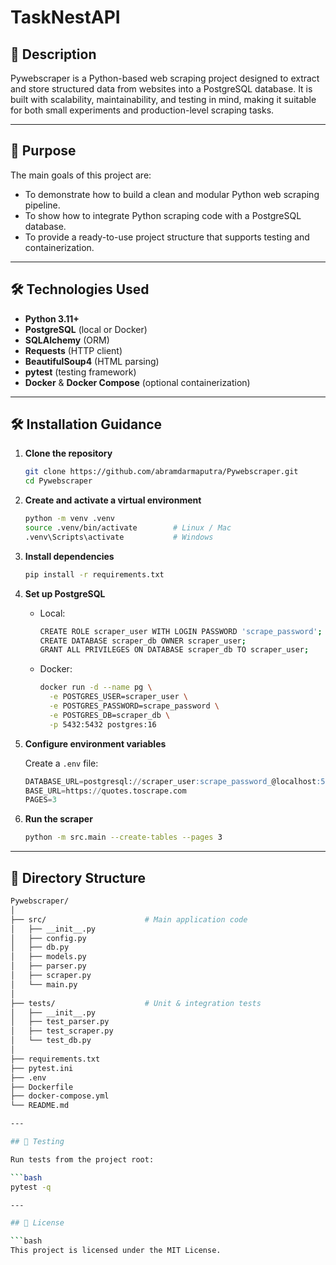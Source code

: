 # TaskNestAPI

## 🌟 Description

Pywebscraper is a Python-based web scraping project designed to extract and store structured data from websites into a PostgreSQL database. It is built with scalability, maintainability, and testing in mind, making it suitable for both small experiments and production-level scraping tasks.

---

## 🎯 Purpose

The main goals of this project are:
- To demonstrate how to build a clean and modular Python web scraping pipeline.
- To show how to integrate Python scraping code with a PostgreSQL database.
- To provide a ready-to-use project structure that supports testing and containerization.

---

## 🛠️ Technologies Used

- **Python 3.11+**
- **PostgreSQL** (local or Docker)
- **SQLAlchemy** (ORM)
- **Requests** (HTTP client)
- **BeautifulSoup4** (HTML parsing)
- **pytest** (testing framework)
- **Docker** & **Docker Compose** (optional containerization)

---

## 🛠️ Installation Guidance

1. **Clone the repository**

   ```bash
   git clone https://github.com/abramdarmaputra/Pywebscraper.git
   cd Pywebscraper

2. **Create and activate a virtual environment**

   ```bash
   python -m venv .venv
   source .venv/bin/activate        # Linux / Mac
   .venv\Scripts\activate           # Windows

3. **Install dependencies**

   ```bash
   pip install -r requirements.txt

4. **Set up PostgreSQL**

   * Local:

     ```bash
     CREATE ROLE scraper_user WITH LOGIN PASSWORD 'scrape_password';
     CREATE DATABASE scraper_db OWNER scraper_user;
     GRANT ALL PRIVILEGES ON DATABASE scraper_db TO scraper_user;

   * Docker:
     ```bash
     docker run -d --name pg \
       -e POSTGRES_USER=scraper_user \
       -e POSTGRES_PASSWORD=scrape_password \
       -e POSTGRES_DB=scraper_db \
       -p 5432:5432 postgres:16

5. **Configure environment variables**
   
   Create a `.env` file:

   ```sql
   DATABASE_URL=postgresql://scraper_user:scrape_password_@localhost:5432/scraper_db
   BASE_URL=https://quotes.toscrape.com
   PAGES=3

6. **Run the scraper**

   ```bash
   python -m src.main --create-tables --pages 3

---

## 📂 Directory Structure

   ```bash
   Pywebscraper/
   │
   ├── src/                      # Main application code
   │   ├── __init__.py
   │   ├── config.py
   │   ├── db.py
   │   ├── models.py
   │   ├── parser.py
   │   ├── scraper.py
   │   └── main.py
   │
   ├── tests/                    # Unit & integration tests
   │   ├── __init__.py
   │   ├── test_parser.py
   │   ├── test_scraper.py
   │   └── test_db.py
   │
   ├── requirements.txt
   ├── pytest.ini
   ├── .env
   ├── Dockerfile
   ├── docker-compose.yml
   └── README.md

---

## 🧪 Testing

Run tests from the project root:

   ```bash
   pytest -q

---

## 📝 License

   ```bash
   This project is licensed under the MIT License.
